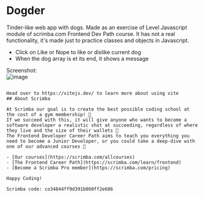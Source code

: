 # Dogder
Tinder-like web app with dogs.
Made as an exercise of Level Javascript module of scrimba.com Frontend Dev Path course.
It has not a real functionality, it's made just to practice classes and objects in Javascript.

- Click on Like or Nope to like or dislike current dog
- When the dog array is et its end, it shows a message

Screenshot:  
![image](https://user-images.githubusercontent.com/57393100/204081229-c29dec98-5f77-46b3-8dd5-06480c44a21d.png)

````

Head over to https://vitejs.dev/ to learn more about using vite
## About Scrimba

At Scrimba our goal is to create the best possible coding school at the cost of a gym membership! 💜
If we succeed with this, it will give anyone who wants to become a software developer a realistic shot at succeeding, regardless of where they live and the size of their wallets 🎉
The Frontend Developer Career Path aims to teach you everything you need to become a Junior Developer, or you could take a deep-dive with one of our advanced courses 🚀

- [Our courses](https://scrimba.com/allcourses)
- [The Frontend Career Path](https://scrimba.com/learn/frontend)
- [Become a Scrimba Pro member](https://scrimba.com/pricing)

Happy Coding!

Scrimba code: co34844ff9d391b860ff2e686
